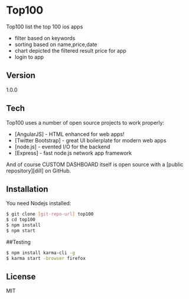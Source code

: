 # Top100

Top100 list the top 100 ios apps

  - filter based on keywords
  - sorting based on name,price,date
  - chart depicted the filtered result price for app
  - login to app

## Version
1.0.0

## Tech

Top100 uses a number of open source projects to work properly:

* [AngularJS] - HTML enhanced for web apps!
* [Twitter Bootstrap] - great UI boilerplate for modern web apps
* [node.js] - evented I/O for the backend
* [Express] - fast node.js network app framework 

And of course CUSTOM DASHBOARD itself is open source with a [public repository][dill]
 on GitHub.

## Installation

You need Nodejs installed:

```sh
$ git clone [git-repo-url] top100
$ cd top100
$ npm install
$ npm start
```

##Testing

```sh
$ npm install karma-cli -g
$ karma start -browser firefox
```

License
----

MIT